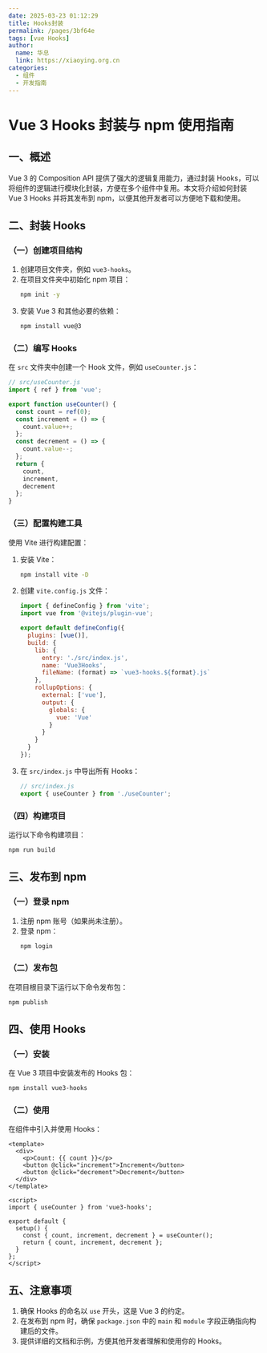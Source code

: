 ```yaml
---
date: 2025-03-23 01:12:29
title: Hooks封装
permalink: /pages/3bf64e
tags: [vue Hooks]
author:
  name: 华总
  link: https://xiaoying.org.cn
categories:
  - 组件
  - 开发指南
---
```


# Vue 3 Hooks 封装与 npm 使用指南

## 一、概述

Vue 3 的 Composition API 提供了强大的逻辑复用能力，通过封装 Hooks，可以将组件的逻辑进行模块化封装，方便在多个组件中复用。本文将介绍如何封装 Vue 3 Hooks 并将其发布到 npm，以便其他开发者可以方便地下载和使用。

## 二、封装 Hooks

### （一）创建项目结构

1. 创建项目文件夹，例如 `vue3-hooks`。
2. 在项目文件夹中初始化 npm 项目：
   ```bash
   npm init -y
   ```
3. 安装 Vue 3 和其他必要的依赖：
   ```bash
   npm install vue@3
   ```

### （二）编写 Hooks

在 `src` 文件夹中创建一个 Hook 文件，例如 `useCounter.js`：

```javascript
// src/useCounter.js
import { ref } from 'vue';

export function useCounter() {
  const count = ref(0);
  const increment = () => {
    count.value++;
  };
  const decrement = () => {
    count.value--;
  };
  return {
    count,
    increment,
    decrement
  };
}
```

### （三）配置构建工具

使用 Vite 进行构建配置：

1. 安装 Vite：
   ```bash
   npm install vite -D
   ```
2. 创建 `vite.config.js` 文件：
   ```javascript
   import { defineConfig } from 'vite';
   import vue from '@vitejs/plugin-vue';
   
   export default defineConfig({
     plugins: [vue()],
     build: {
       lib: {
         entry: './src/index.js',
         name: 'Vue3Hooks',
         fileName: (format) => `vue3-hooks.${format}.js`
       },
       rollupOptions: {
         external: ['vue'],
         output: {
           globals: {
             vue: 'Vue'
           }
         }
       }
     }
   });
   ```

3. 在 `src/index.js` 中导出所有 Hooks：
   ```javascript
   // src/index.js
   export { useCounter } from './useCounter';
   ```

### （四）构建项目

运行以下命令构建项目：
```bash
npm run build
```

## 三、发布到 npm

### （一）登录 npm

1. 注册 npm 账号（如果尚未注册）。
2. 登录 npm：
   ```bash
   npm login
   ```

### （二）发布包

在项目根目录下运行以下命令发布包：
```bash
npm publish
```

## 四、使用 Hooks

### （一）安装

在 Vue 3 项目中安装发布的 Hooks 包：
```bash
npm install vue3-hooks
```

### （二）使用

在组件中引入并使用 Hooks：

```vue
<template>
  <div>
    <p>Count: {{ count }}</p>
    <button @click="increment">Increment</button>
    <button @click="decrement">Decrement</button>
  </div>
</template>

<script>
import { useCounter } from 'vue3-hooks';

export default {
  setup() {
    const { count, increment, decrement } = useCounter();
    return { count, increment, decrement };
  }
};
</script>
```

## 五、注意事项

1. 确保 Hooks 的命名以 `use` 开头，这是 Vue 3 的约定。
2. 在发布到 npm 时，确保 `package.json` 中的 `main` 和 `module` 字段正确指向构建后的文件。
3. 提供详细的文档和示例，方便其他开发者理解和使用你的 Hooks。

